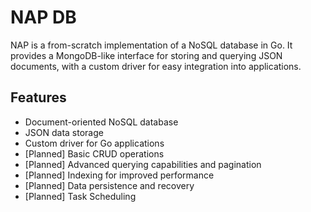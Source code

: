 # NAP DB

NAP is a from-scratch implementation of a NoSQL database in Go. It provides a MongoDB-like interface for storing and querying JSON documents, with a custom driver for easy integration into applications.

## Features

- Document-oriented NoSQL database
- JSON data storage
- Custom driver for Go applications
- [Planned] Basic CRUD operations
- [Planned] Advanced querying capabilities and pagination
- [Planned] Indexing for improved performance
- [Planned] Data persistence and recovery
- [Planned] Task Scheduling

